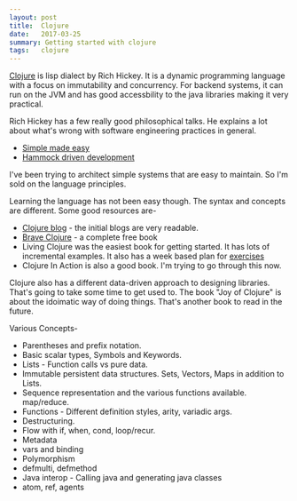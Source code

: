 ```yaml
---
layout: post
title:  Clojure
date:   2017-03-25
summary: Getting started with clojure
tags:   clojure
---
```


[Clojure](https://clojure.org/) is lisp dialect by Rich Hickey. It is a dynamic programming language with a focus on immutability and concurrency. For backend systems, it can run on the JVM and has good accessbility to the java libraries making it very practical.

Rich Hickey has a few really good philosophical talks. He explains a lot about what's wrong with software engineering practices in general.

* [Simple made easy](https://www.infoq.com/presentations/Simple-Made-Easy)
* [Hammock driven development](https://www.youtube.com/watch?v=f84n5oFoZBc)

I've been trying to architect simple systems that are easy to maintain. So I'm sold on the language principles.

Learning the language has not been easy though. The syntax and concepts are different. Some good resources are-

* [Clojure blog](https://aphyr.com/tags/Clojure-from-the-ground-up) - the initial blogs are very readable.
* [Brave Clojure](http://www.braveclojure.com/clojure-for-the-brave-and-true/) - a complete free book
* Living Clojure was the easiest book for getting started. It has lots of incremental examples. It also has a week based plan for [exercises](http://4clojure.com)
* Clojure In Action is also a good book. I'm trying to go through this now.

Clojure also has a different data-driven approach to designing libraries. That's going to take some time to get used to. The book "Joy of Clojure" is about the idoimatic way of doing things. That's another book to read in the future.

Various Concepts-

* Parentheses and prefix notation.
* Basic scalar types, Symbols and Keywords.
* Lists - Function calls vs pure data.
* Immutable persistent data structures. Sets, Vectors, Maps in addition to Lists.
* Sequence representation and the various functions available. map/reduce.
* Functions - Different definition styles, arity, variadic args.
* Destructuring.
* Flow with if, when, cond, loop/recur.
* Metadata
* vars and binding
* Polymorphism
* defmulti, defmethod
* Java interop - Calling java and generating java classes
* atom, ref, agents

